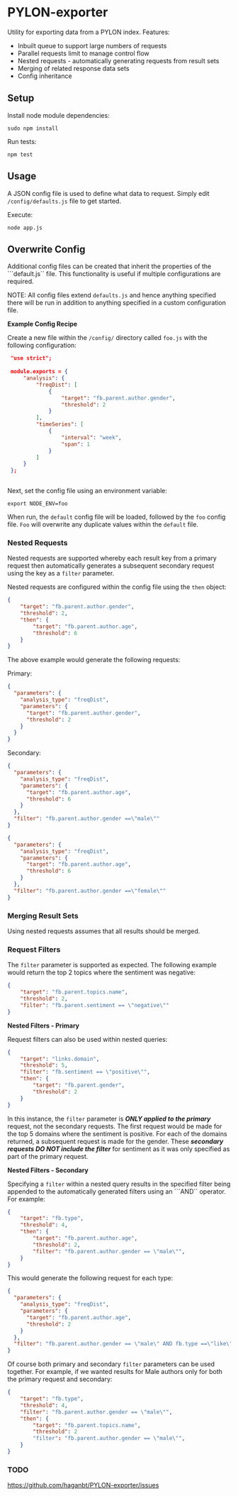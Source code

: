 # PYLON-exporter

Utility for exporting data from a PYLON index. Features:
 
 * Inbuilt queue to support large numbers of requests
 * Parallel requests limit to manage control flow
 * Nested requests - automatically generating requests from result sets
 * Merging of related response data sets
 * Config inheritance


## Setup

Install node module dependencies:

```sudo npm install```

Run tests:

```npm test```


## Usage


A JSON config file is used to define what data to request. Simply edit ```/config/defaults.js``` file to get started.

Execute:

```node app.js```


## Overwrite Config

Additional config files can be created that inherit the properties of the ```default.js`` file. This functionality is 
useful if multiple configurations are required.

NOTE: All config files extend ```defaults.js``` and hence anything specified there will be run in addition to 
anything specified in a custom configuration file.

**Example Config Recipe**

Create a new file within the ```/config/``` directory called `foo.js` with the following configuration:
 

```json
 "use strict";
 
 module.exports = {
     "analysis": {
         "freqDist": [
             {
                 "target": "fb.parent.author.gender",
                 "threshold": 2
             }
         ],
         "timeSeries": [
             {
                 "interval": "week",
                 "span": 1
             }
         ]
     }
 };
 
 ```

Next, set the config file using an environment variable:

```export NODE_ENV=foo```


When run, the ```default``` config file will be loaded, followed by the ```foo``` config file. ```Foo``` will 
overwrite any duplicate values within the ```default``` file.


### Nested Requests

Nested requests are supported whereby each result key from a primary request then automatically generates
a subsequent secondary request using the key as a ```filter``` parameter.

Nested requests are configured within the config file using the ```then``` object:

```json
{
    "target": "fb.parent.author.gender",
    "threshold": 2,
    "then": {
        "target": "fb.parent.author.age",
        "threshold": 6
    }
}
```

The above example would generate the following requests:

Primary:

```json
{
  "parameters": {
    "analysis_type": "freqDist",
    "parameters": {
      "target": "fb.parent.author.gender",
      "threshold": 2
    }
  }
}
```

Secondary:

```json
{
  "parameters": {
    "analysis_type": "freqDist",
    "parameters": {
      "target": "fb.parent.author.age",
      "threshold": 6
    }
  },
  "filter": "fb.parent.author.gender ==\"male\""
}
```

```json
{
  "parameters": {
    "analysis_type": "freqDist",
    "parameters": {
      "target": "fb.parent.author.age",
      "threshold": 6
    }
  },
  "filter": "fb.parent.author.gender ==\"female\""
}
```

### Merging Result Sets

Using nested requests assumes that all results should be merged.


### Request Filters

The ```filter``` parameter is supported as expected. The following example would return the top 2 topics where the
sentiment was negative:

```json
{
    "target": "fb.parent.topics.name",
    "threshold": 2,
    "filter": "fb.parent.sentiment == \"negative\""
}
```

**Nested Filters - Primary**

Request filters can also be used within nested queries:

```json
{
    "target": "links.domain",
    "threshold": 5,
    "filter": "fb.sentiment == \"positive\"",
    "then": {
        "target": "fb.parent.gender",
        "threshold": 2
    }
}
```
In this instance, the ```filter``` parameter is ***ONLY applied to the primary*** request, not the secondary requests. 
The first request would be made for the top 5 domains where the sentiment is positive. For each of the domains 
returned, a subsequent request is made for the gender. These ***secondary requests DO NOT include the filter*** for 
sentiment as it was only specified as part of the primary request.

**Nested Filters - Secondary**

Specifying a ```filter``` within a nested query results in the specified filter being appended to the automatically 
generated filters using an  ```AND`` operator. For example: 

```json
{
    "target": "fb.type",
    "threshold": 4,
    "then": {
        "target": "fb.parent.author.age",
        "threshold": 2,
        "filter": "fb.parent.author.gender == \"male\"",
    }
}
```
This would generate the following request for each type:

```json
{
  "parameters": {
    "analysis_type": "freqDist",
    "parameters": {
      "target": "fb.parent.author.age",
      "threshold": 2
    }
  },
  "filter": "fb.parent.author.gender == \"male\" AND fb.type ==\"like\""
}
```

Of course both primary and secondary ```filter``` parameters can be used together. For example, if we wanted results
for Male authors only for both the primary request and secondary:

```json
{
    "target": "fb.type",
    "threshold": 4,
    "filter": "fb.parent.author.gender == \"male\"",
    "then": {
        "target": "fb.parent.topics.name",
        "threshold": 2
        "filter": "fb.parent.author.gender == \"male\"",
    }
}
```            

### TODO

https://github.com/haganbt/PYLON-exporter/issues
